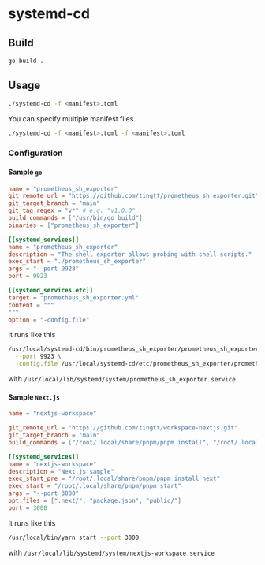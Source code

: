 # systemd-cd

## Build

```bash
go build .
```

## Usage

```bash
./systemd-cd -f <manifest>.toml
```

You can specify multiple manifest files.

```bash
./systemd-cd -f <manifest>.toml -f <manifest>.toml
```

### Configuration

#### Sample `go`

```toml
name = "prometheus_sh_exporter"
git_remote_url = "https://github.com/tingtt/prometheus_sh_exporter.git"
git_target_branch = "main"
git_tag_regex = "v*" # e.g. "v1.0.0"
build_commands = ["/usr/bin/go build"]
binaries = ["prometheus_sh_exporter"]

[[systemd_services]]
name = "prometheus_sh_exporter"
description = "The shell exporter allows probing with shell scripts."
exec_start = "./prometheus_sh_exporter"
args = "--port 9923"
port = 9923

[[systemd_services.etc]]
target = "prometheus_sh_exporter.yml"
content = """
"""
option = "-config.file"
```

It runs like this

```bash
/usr/local/systemd-cd/bin/prometheus_sh_exporter/prometheus_sh_exporter \
  --port 9923 \
  -config.file /usr/local/systemd-cd/etc/prometheus_sh_exporter/prometheus_sh_exporter.yml
```

with `/usr/local/lib/systemd/system/prometheus_sh_exporter.service`

#### Sample `Next.js`

```toml
name = "nextjs-workspace"

git_remote_url = "https://github.com/tingtt/workspace-nextjs.git"
git_target_branch = "main"
build_commands = ["/root/.local/share/pnpm/pnpm install", "/root/.local/share/pnpm/pnpm build"]

[[systemd_services]]
name = "nextjs-workspace"
description = "Next.js sample"
exec_start_pre = "/root/.local/share/pnpm/pnpm install next"
exec_start = "/root/.local/share/pnpm/pnpm start"
args = "--port 3000"
opt_files = [".next/", "package.json", "public/"]
port = 3000
```

It runs like this

```bash
/usr/local/bin/yarn start --port 3000
```

with `/usr/local/lib/systemd/system/nextjs-workspace.service`
